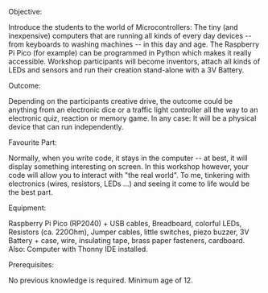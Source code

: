
Objective:

Introduce the students to the world of Microcontrollers: The tiny (and inexpensive) computers that are running all kinds of every day devices -- from keyboards to washing machines -- in this day and age.
The Raspberry Pi Pico (for example) can be programmed in Python which makes it really accessible. Workshop participants will become inventors, attach all kinds of LEDs and sensors and run their creation stand-alone with a 3V Battery.

Outcome:

Depending on the participants creative drive, the outcome could be anything from an electronic dice or a traffic light controller all the way to an electronic quiz, reaction or memory game. In any case: It will be a physical device that can run independently.

Favourite Part:

Normally, when you write code, it stays in the computer -- at best, it will display something interesting on screen. In this workshop however, your code will allow you to interact with "the real world". To me, tinkering with electronics (wires, resistors, LEDs ...) and seeing it come to life would be the best part.

Equipment:

Raspberry Pi Pico (RP2040) + USB cables, Breadboard, colorful LEDs, Resistors (ca. 220Ohm), Jumper cables, little switches, piezo buzzer, 3V Battery + case, wire, insulating tape, brass paper fasteners, cardboard. Also: Computer with Thonny IDE installed.

Prerequisites:

No previous knowledge is required. Minimum age of 12.
